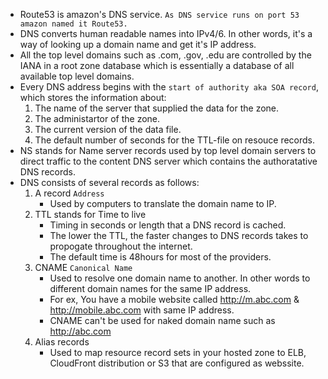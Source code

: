 * Route53 is amazon's DNS service. `As DNS service runs on port 53 amazon named it Route53.`  
* DNS converts human readable names into IPv4/6. In other words, it's a way of looking up a domain name and get it's IP address.  
* All the top level domains such as .com, .gov, .edu are controlled by the IANA in a root zone database which is essentially a database of all available top level domains.  
* Every DNS address begins with the `start of authority aka SOA record`, which stores the information about:  
  1.  The name of the server that supplied the data for the zone.  
  2.  The administartor of the zone.
  3.  The current version of the data file.  
  4.  The default number of seconds for the TTL-file on resouce records. 
* NS stands for Name server records used by top level domain servers to direct traffic to the content DNS server which contains the authoratative  DNS records.
* DNS consists of several records as follows:  
  1.  A record `Address`  
      * Used by computers to translate the domain name to IP.  
  2.  TTL stands for Time to live  
      * Timing in seconds or length that a DNS record is cached.  
      * The lower the TTL, the faster changes to DNS records takes to propogate throughout the internet.  
      * The default time is 48hours for most of the providers.
  3.  CNAME `Canonical Name`
      * Used to resolve one domain name to another. In other words to different domain names for the same IP address.
      * For ex, You have a mobile website called http://m.abc.com & http://mobile.abc.com with same IP address. 
      * CNAME can't be used for naked domain name such as http://abc.com
  4.  Alias records
      * Used to map resource record sets in your hosted zone to ELB, CloudFront distribution or S3 that are configured as webssite.
